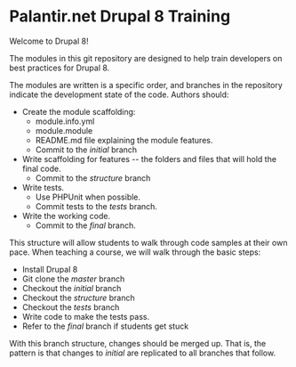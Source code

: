 # Palantir.net Drupal 8 Training

Welcome to Drupal 8!

The modules in this git repository are designed to help train developers on best practices for Drupal 8.

The modules are written is a specific order, and branches in the repository indicate the development state of the code. Authors should:

* Create the module scaffolding:
  * module.info.yml
  * module.module
  * README.md file explaining the module features.
  * Commit to the _initial_ branch
* Write scaffolding for features -- the folders and files that will hold the final code.
  * Commit to the _structure_ branch
* Write tests.
  * Use PHPUnit when possible.
  * Commit tests to the _tests_ branch.
* Write the working code.
  * Commit to the _final_ branch.

This structure will allow students to walk through code samples at their own pace. When teaching a course, we will walk through the basic steps:

* Install Drupal 8
* Git clone the _master_ branch
* Checkout the _initial_ branch
* Checkout the _structure_ branch
* Checkout the _tests_ branch
* Write code to make the tests pass.
* Refer to the _final_ branch if students get stuck

With this branch structure, changes should be merged up. That is, the pattern is that changes to _initial_ are replicated to all branches that follow.

